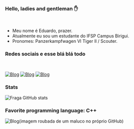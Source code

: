 ### Hello, ladies and gentleman ✋
 
- Meu nome é Eduardo, prazer.
- Atualmente eu sou um estudante do IFSP Campus Birigui.
- Pronomes: Panzerkampfwagen VI Tiger II / Scouter.

### Redes sociais e esse blá blá todo
 

[![Blog](https://img.shields.io/badge/Steam-000000?style=for-the-badge&logo=steam&logoColor=white)](https://steamcommunity.com/id/topperson)
[![Blog](https://img.shields.io/badge/Twitch-9146FF?style=for-the-badge&logo=twitch&logoColor=white)](https://www.twitch.tv/polenstadtchen)
[![Blog](https://img.shields.io/badge/SoundCloud-FF3300?style=for-the-badge&logo=soundcloud&logoColor=white)](https://soundcloud.com/n4xsu)

### Stats

![Fraga GitHub stats](https://github-readme-stats.vercel.app/api?username=CarlosXSU&theme=blue-green)

### Favorite programming language: C++

 ![Blog](https://repository-images.githubusercontent.com/302617083/fb5cbc00-0a67-11eb-9c37-3f829f3f7382)(imagem roubada de um maluco no próprio GitHub)
